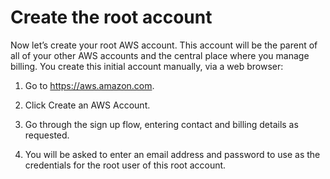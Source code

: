 # Create the root account

Now let’s create your root AWS account. This account will be the parent of all of your other AWS accounts and
the central place where you manage billing. You create this initial account manually, via a web browser:

1. Go to <https://aws.amazon.com>.

2. Click Create an AWS Account.

3. Go through the sign up flow, entering contact and billing details as requested.

4. You will be asked to enter an email address and password to use as the credentials for the root user of this root
    account.


<!-- ##DOCS-SOURCER-START
{"sourcePlugin":"local-copier","hash":"429cdfbcd62cd69e8a3eebd428aff6a6"}
##DOCS-SOURCER-END -->
